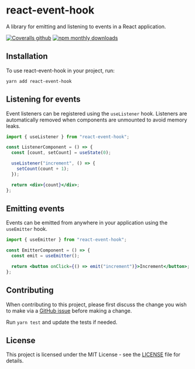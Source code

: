 # react-event-hook

A library for emitting and listening to events in a React application.

[![Coveralls github](https://img.shields.io/coveralls/github/etienne-martin/react-event-hook.svg)](https://coveralls.io/github/etienne-martin/react-event-hook)
[![npm monthly downloads](https://img.shields.io/npm/dm/react-event-hook.svg)](https://www.npmjs.com/package/react-event-hook)

## Installation

To use react-event-hook in your project, run:

```shell script
yarn add react-event-hook
```

## Listening for events

Event listeners can be registered using the `useListener` hook. Listeners are automatically removed when components are unmounted to avoid memory leaks.

```jsx
import { useListener } from "react-event-hook";

const ListenerComponent = () => {
  const [count, setCount] = useState(0);

  useListener("increment", () => {
    setCount(count + 1);
  });

  return <div>{count}</div>;
};
```

## Emitting events

Events can be emitted from anywhere in your application using the `useEmitter` hook.

```jsx
import { useEmitter } from "react-event-hook";

const EmitterComponent = () => {
  const emit = useEmitter();

  return <button onClick={() => emit("increment")}>Increment</button>;
};
```

## Contributing

When contributing to this project, please first discuss the change you wish to make via a [GitHub issue](https://github.com/etienne-martin/react-event-hook/issues/new) before making a change.

Run `yarn test` and update the tests if needed.

## License

This project is licensed under the MIT License - see the [LICENSE](https://github.com/etienne-martin/react-event-hook/blob/main/LICENSE) file for details.